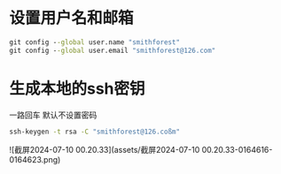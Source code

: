 # 设置用户名和邮箱

```cmd
git config --global user.name "smithforest"
git config --global user.email "smithforest@126.com"
```

# 生成本地的ssh密钥

一路回车 默认不设置密码

```cmd
ssh-keygen -t rsa -C "smithforest@126.coßm"
```

![截屏2024-07-10 00.20.33](assets/截屏2024-07-10 00.20.33-0164616-0164623.png)